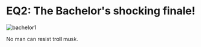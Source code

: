 # EQ2: The Bachelor's shocking finale!

![bachelor1](http://westkarana.com/wp-content/uploads/2009/04/bachelor1.jpg "bachelor1")

No man can resist troll musk.

